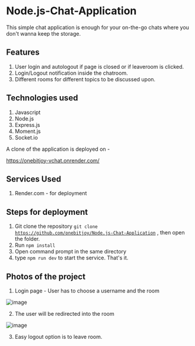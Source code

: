 # Node.js-Chat-Application

This simple chat application is enough for your on-the-go chats where you don't wanna keep the storage.

## Features
1. User login and autologout if page is closed or if leaveroom is clicked.
2. Login/Logout notification inside the chatroom.
3. Different rooms for different topics to be discussed upon.

## Technologies used

1. Javascript
2. Node.js
3. Express.js
4. Moment.js
5. Socket.io

A clone of the application is deployed on -

https://onebitjoy-vchat.onrender.com/

## Services Used 
1. Render.com - for deployment

## Steps for deployment 
1. Git clone the repository <code>git clone https://github.com/onebitjoy/Node.js-Chat-Application</code> , then open the folder.
2. Run <code>npm install</code>
3. Open command prompt in the same directory
4. type <code>npm run dev</code> to start the service. That's it.

## Photos of the project

1. Login page - User has to choose a username and the room

![image](https://github.com/onebitjoy/Node.js-Chat-Application/assets/95994085/25141d45-512c-46bb-9ec3-249457d886f1)

2. The user will be redirected into the room

![image](https://github.com/onebitjoy/Node.js-Chat-Application/assets/95994085/7eba3392-c4e0-4a7d-82ad-30ce4571b2d6)

3. Easy logout option is to leave room.
